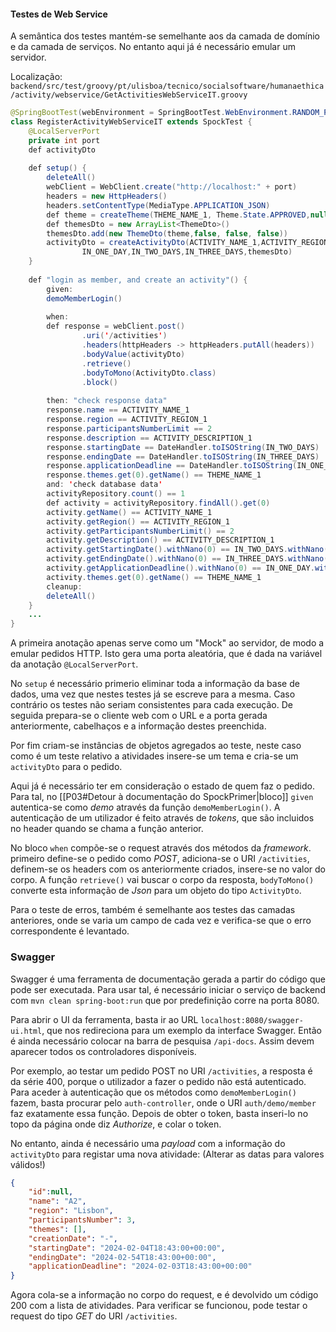 #### Testes de Web Service

A semântica dos testes mantém-se semelhante aos da camada de domínio e da camada de serviços. No entanto aqui já é necessário emular um servidor.

Localização: `backend/src/test/groovy/pt/ulisboa/tecnico/socialsoftware/humanaethica/activity/webservice/GetActivitiesWebServiceIT.groovy`

```Java
@SpringBootTest(webEnvironment = SpringBootTest.WebEnvironment.RANDOM_PORT)
class RegisterActivityWebServiceIT extends SpockTest {
    @LocalServerPort
    private int port
    def activityDto
    
    def setup() {
        deleteAll()
        webClient = WebClient.create("http://localhost:" + port)
        headers = new HttpHeaders()
        headers.setContentType(MediaType.APPLICATION_JSON)
        def theme = createTheme(THEME_NAME_1, Theme.State.APPROVED,null)
        def themesDto = new ArrayList<ThemeDto>()
        themesDto.add(new ThemeDto(theme,false, false, false))
        activityDto = createActivityDto(ACTIVITY_NAME_1,ACTIVITY_REGION_1,2,ACTIVITY_DESCRIPTION_1,
                IN_ONE_DAY,IN_TWO_DAYS,IN_THREE_DAYS,themesDto)
    }
	    
    def "login as member, and create an activity"() {
        given:
        demoMemberLogin()
        
        when:
        def response = webClient.post()
                .uri('/activities')
                .headers(httpHeaders -> httpHeaders.putAll(headers))
                .bodyValue(activityDto)
                .retrieve()
                .bodyToMono(ActivityDto.class)
                .block()
                
        then: "check response data"
        response.name == ACTIVITY_NAME_1
        response.region == ACTIVITY_REGION_1
        response.participantsNumberLimit == 2
        response.description == ACTIVITY_DESCRIPTION_1
        response.startingDate == DateHandler.toISOString(IN_TWO_DAYS)
        response.endingDate == DateHandler.toISOString(IN_THREE_DAYS)
        response.applicationDeadline == DateHandler.toISOString(IN_ONE_DAY)
        response.themes.get(0).getName() == THEME_NAME_1
        and: 'check database data'
        activityRepository.count() == 1
        def activity = activityRepository.findAll().get(0)
        activity.getName() == ACTIVITY_NAME_1
        activity.getRegion() == ACTIVITY_REGION_1
        activity.getParticipantsNumberLimit() == 2
        activity.getDescription() == ACTIVITY_DESCRIPTION_1
        activity.getStartingDate().withNano(0) == IN_TWO_DAYS.withNano(0)
        activity.getEndingDate().withNano(0) == IN_THREE_DAYS.withNano(0)
        activity.getApplicationDeadline().withNano(0) == IN_ONE_DAY.withNano(0)
        activity.themes.get(0).getName() == THEME_NAME_1
        cleanup:
        deleteAll()
    }
    ...
}
```

A primeira anotação apenas serve como um "Mock" ao servidor, de modo a emular pedidos HTTP. Isto gera uma porta aleatória, que é dada na variável da anotação `@LocalServerPort`. 

No `setup` é necessário primerio eliminar toda a informação da base de dados, uma vez que nestes testes já se escreve para a mesma. Caso contrário os testes não seriam consistentes para cada execução. De seguida prepara-se o cliente web com o URL e a porta gerada anteriormente, cabelhaços e a informação destes preenchida.

Por fim criam-se instâncias de objetos agregados ao teste, neste caso como é um teste relativo a atividades insere-se um tema e cria-se um `activityDto` para o pedido.

Aqui já é necessário ter em consideração o estado de quem faz o pedido. Para tal, no [[P03#Detour à documentação do SpockPrimer|bloco]] `given` autentica-se como *demo* através da função `demoMemberLogin()`. A autenticação de um utilizador é feito através de *tokens*, que são incluidos no header quando se chama a função anterior.

No bloco `when` compõe-se o request através dos métodos da *framework*. primeiro define-se o pedido como *POST*, adiciona-se o URI `/activities`, definem-se os headers com os anteriormente criados, insere-se no valor do corpo. A função `retrieve()` vai buscar o corpo da resposta, `bodyToMono()` converte esta informação de *Json* para um objeto do tipo `ActivityDto`.

Para o teste de erros, também é semelhante aos testes das camadas anteriores, onde se varia um campo de cada vez e verifica-se que o erro correspondente é levantado.

### Swagger

Swagger é uma ferramenta de documentação gerada a partir do código que pode ser executada. Para usar tal, é necessário iniciar o serviço de backend com `mvn clean spring-boot:run` que por predefinição corre na porta 8080.

Para abrir o UI da ferramenta, basta ir ao URL `localhost:8080/swagger-ui.html`, que nos redireciona para um exemplo da interface Swagger. Então é ainda necessário colocar na barra de pesquisa `/api-docs`. Assim devem aparecer todos os controladores disponíveis.

Por exemplo, ao testar um pedido POST no URI `/activities`, a resposta é da série 400, porque o utilizador a fazer o pedido não está autenticado. Para aceder à autenticação que os métodos como `demoMemberLogin()` fazem, basta procurar pelo `auth-controller`, onde o URI `auth/demo/member` faz exatamente essa função. Depois de obter o token, basta inseri-lo no topo da página onde diz *Authorize*, e colar o token.

No entanto, ainda é necessário uma *payload* com a informação do `activityDto` para registar uma nova atividade: (Alterar as datas para valores válidos!)

```Json
{
	"id":null,
	"name": "A2",
	"region": "Lisbon",
	"participantsNumber": 3,
	"themes": [],
	"creationDate": "-",
	"startingDate": "2024-02-04T18:43:00+00:00",
	"endingDate": "2024-02-54T18:43:00+00:00",
	"applicationDeadline": "2024-02-03T18:43:00+00:00"
}
```

Agora cola-se a informação no corpo do request, e é devolvido um código 200 com a lista de atividades. Para verificar se funcionou, pode testar o request do tipo *GET* do URI `/activities`.